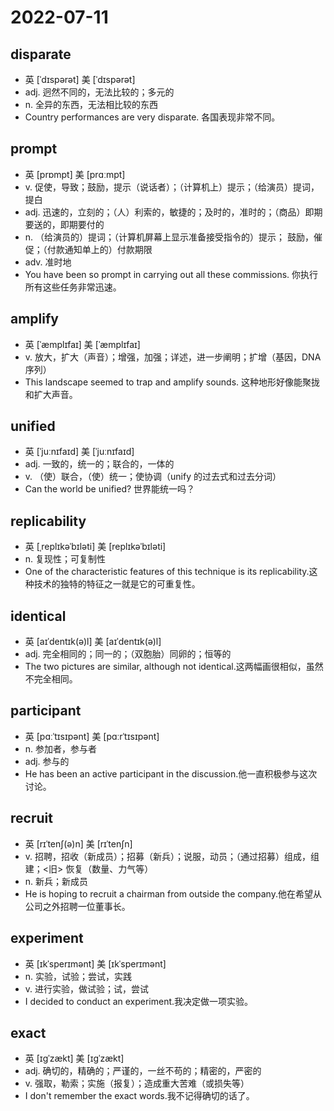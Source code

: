 # 2022-07-11
	
## disparate
-  英  [ˈdɪspərət]   美  [ˈdɪspərət]
- adj. 迥然不同的，无法比较的；多元的
- n. 全异的东西，无法相比较的东西
- Country performances are very disparate. 各国表现非常不同。

## prompt
- 英  [prɒmpt]   美  [prɑːmpt]
- v. 促使，导致；鼓励，提示（说话者）；（计算机上）提示；（给演员）提词，提白
- adj. 迅速的，立刻的；（人）利索的，敏捷的；及时的，准时的；（商品）即期要送的，即期要付的
- n. （给演员的）提词；（计算机屏幕上显示准备接受指令的）提示； 鼓励，催促；（付款通知单上的）付款期限
- adv. 准时地
- You have been so prompt in carrying out all these commissions. 你执行所有这些任务非常迅速。 

## amplify
- 英  [ˈæmplɪfaɪ]   美  [ˈæmplɪfaɪ]
- v. 放大，扩大（声音）；增强，加强；详述，进一步阐明；扩增（基因，DNA序列）
- This landscape seemed to trap and amplify sounds. 这种地形好像能聚拢和扩大声音。 

## unified
- 英  [ˈjuːnɪfaɪd]   美  [ˈjuːnɪfaɪd]
- adj. 一致的，统一的；联合的，一体的
- v. （使）联合，（使）统一；使协调（unify 的过去式和过去分词）
- Can the world be unified? 世界能统一吗？ 

## replicability
- 英  [ˌreplɪkəˈbɪləti]   美  [replɪkəˈbɪləti]
- n. 复现性；可复制性
- One of the characteristic features of this technique is its replicability.这种技术的独特的特征之一就是它的可重复性。 

## identical
- 英  [aɪˈdentɪk(ə)l]   美  [aɪˈdentɪk(ə)l]
- adj. 完全相同的；同一的；（双胞胎）同卵的；恒等的
- The two pictures are similar, although not identical.这两幅画很相似，虽然不完全相同。 

## participant
- 英  [pɑːˈtɪsɪpənt]   美  [pɑːrˈtɪsɪpənt]　
- n. 参加者，参与者
- adj. 参与的
- He has been an active participant in the discussion.他一直积极参与这次讨论。 

## recruit
- 英  [rɪˈtenʃ(ə)n]   美  [rɪˈtenʃn] 　 　　 　　
- v. 招聘，招收（新成员）；招募（新兵）；说服，动员；（通过招募）组成，组建；<旧> 恢复（数量、力气等）
- n. 新兵；新成员
- He is hoping to recruit a chairman from outside the company.他在希望从公司之外招聘一位董事长。 

## experiment
- 英  [ɪkˈsperɪmənt]   美  [ɪkˈsperɪmənt]
- n. 实验，试验；尝试，实践
- v. 进行实验，做试验；试，尝试
- I decided to conduct an experiment.我决定做一项实验。 

## exact
- 英  [ɪɡˈzækt]   美  [ɪɡˈzækt]
- adj. 确切的，精确的；严谨的，一丝不苟的；精密的，严密的
- v. 强取，勒索；实施（报复）；造成重大苦难（或损失等）
- I don't remember the exact words.我不记得确切的话了。 
